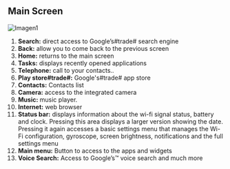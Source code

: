 ## Main Screen

![Imagen1](http://static.energysistem.com/images/manuals/39789/542134a2e344d.jpg)

1. **Search:** direct access to Google’s#trade# search engine
2. **Back:** allow you to come back to the previous screen
3. **Home:** returns to the main screen
4. **Tasks:** displays recently opened applications
5. **Telephone:** call to your contacts..
6. **Play store#trade#:** Google's#trade# app store
7. **Contacts:** Contacts list
8. **Camera:** access to the integrated camera
9. **Music:** music player.
10. **Internet:** web browser
11. **Status bar:** displays information about the wi-fi signal status, battery and clock. Pressing this area displays a larger version showing the date. Pressing it again accesses a basic settings menu that manages the Wi-Fi configuration, gyroscope, screen brightness, notifications and the full settings menu
12. **Main menu:** Button to access to the apps and widgets
13. **Voice Search:** Access to Google’s™ voice search and
much more

